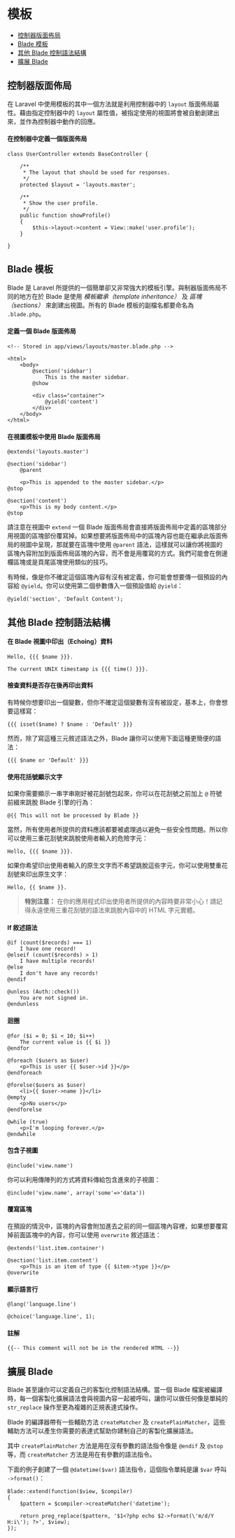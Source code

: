 # 模板

- [控制器版面佈局](#controller-layouts)
- [Blade 模板](#blade-templating)
- [其他 Blade 控制語法結構](#other-blade-control-structures)
- [擴展 Blade](#extending-blade)

<a name="controller-layouts"></a>
## 控制器版面佈局

在 Laravel 中使用模板的其中一個方法就是利用控制器中的 `layout` 版面佈局屬性。藉由指定控制器中的 `layout` 屬性值，被指定使用的視圖將會被自動創建出來，並作為控制器中動作的回應。

#### 在控制器中定義一個版面佈局

	class UserController extends BaseController {

		/**
		 * The layout that should be used for responses.
		 */
		protected $layout = 'layouts.master';

		/**
		 * Show the user profile.
		 */
		public function showProfile()
		{
			$this->layout->content = View::make('user.profile');
		}

	}

<a name="blade-templating"></a>
## Blade 模板

Blade 是 Laravel 所提供的一個簡單卻又非常強大的模板引擎。與制器版面佈局不同的地方在於 Blade 是使用 _模板繼承（template inheritance）_ 及 _區塊（sections）_ 來創建出視圖。所有的 Blade 模板的副檔名都要命名為 `.blade.php`。

#### 定義一個 Blade 版面佈局

	<!-- Stored in app/views/layouts/master.blade.php -->

	<html>
		<body>
			@section('sidebar')
				This is the master sidebar.
			@show

			<div class="container">
				@yield('content')
			</div>
		</body>
	</html>

#### 在視圖模板中使用 Blade 版面佈局

	@extends('layouts.master')

	@section('sidebar')
		@parent

		<p>This is appended to the master sidebar.</p>
	@stop

	@section('content')
		<p>This is my body content.</p>
	@stop

請注意在視圖中 `extend` 一個 Blade 版面佈局會直接將版面佈局中定義的區塊部分用視圖的區塊部份覆寫掉。如果想要將版面佈局中的區塊內容也能在繼承此版面佈局的視圖中呈現，那就要在區塊中使用 `@parent` 語法，這樣就可以讓你將視圖的區塊內容附加到版面佈局區塊的內容，而不會是用覆寫的方式。我們可能會在側邊欄區塊或是頁尾區塊使用類似的技巧。

有時候，像是你不確定這個區塊內容有沒有被定義，你可能會想要傳一個預設的內容給 `@yield`。你可以使用第二個參數傳入一個預設值給 `@yield`：

	@yield('section', 'Default Content');

<a name="other-blade-control-structures"></a>
## 其他 Blade 控制語法結構

#### 在 Blade 視圖中印出（Echoing）資料

	Hello, {{{ $name }}}.

	The current UNIX timestamp is {{{ time() }}}.

#### 檢查資料是否存在後再印出資料

有時候你想要印出一個變數，但你不確定這個變數有沒有被設定，基本上，你會想要這樣寫：

	{{{ isset($name) ? $name : 'Default' }}}

然而，除了寫這種三元敘述語法之外，Blade 讓你可以使用下面這種更簡便的語法：

	{{{ $name or 'Default' }}}

#### 使用花括號顯示文字

如果你需要顯示一串字串剛好被花刮號包起來，你可以在花刮號之前加上 `@` 符號前綴來跳脫 Blade 引擎的行為：

	@{{ This will not be processed by Blade }}

當然，所有使用者所提供的資料應該都要被處理過以避免一些安全性問題。所以你可以使用三重花刮號來跳脫使用者輸入的危險字元：

	Hello, {{{ $name }}}.

如果你希望印出使用者輸入的原生文字而不希望跳脫這些字元，你可以使用雙重花刮號來印出原生文字：

	Hello, {{ $name }}.

> **特別注意：** 在你的應用程式印出使用者所提供的內容時要非常小心！請記得永遠使用三重花刮號的語法來跳脫內容中的 HTML 字元實體。

#### If 敘述語法

	@if (count($records) === 1)
		I have one record!
	@elseif (count($records) > 1)
		I have multiple records!
	@else
		I don't have any records!
	@endif

	@unless (Auth::check())
		You are not signed in.
	@endunless

#### 迴圈

	@for ($i = 0; $i < 10; $i++)
		The current value is {{ $i }}
	@endfor

	@foreach ($users as $user)
		<p>This is user {{ $user->id }}</p>
	@endforeach

	@forelse($users as $user)
		<li>{{ $user->name }}</li>
	@empty
		<p>No users</p>
	@endforelse

	@while (true)
		<p>I'm looping forever.</p>
	@endwhile

#### 包含子視圖

	@include('view.name')

你可以利用傳陣列的方式將資料傳給包含進來的子視圖：

	@include('view.name', array('some'=>'data'))

#### 覆寫區塊

在預設的情況中，區塊的內容會附加進去之前的同一個區塊內容裡，如果想要覆寫掉前面區塊中的內容，你可以使用 `overwrite` 敘述語法：

	@extends('list.item.container')

	@section('list.item.content')
		<p>This is an item of type {{ $item->type }}</p>
	@overwrite

#### 顯示語言行

	@lang('language.line')

	@choice('language.line', 1);

#### 註解

	{{-- This comment will not be in the rendered HTML --}}

<a name="extending-blade"></a>
## 擴展 Blade

Blade 甚至讓你可以定義自己的客製化控制語法結構。當一個 Blade 檔案被編譯時，每一個客製化擴展語法會與視圖內容一起被呼叫，讓你可以做任何像是單純的 `str_replace` 操作至更為複雜的正規表達式操作。

Blade 的編譯器帶有一些輔助方法 `createMatcher` 及 `createPlainMatcher`，這些輔助方法可以產生你需要的表達式幫助你建制自己的客製化擴展語法。

其中 `createPlainMatcher` 方法是用在沒有參數的語法指令像是 `@endif` 及 `@stop` 等，而 `createMatcher` 方法是用在有參數的語法指令。

下面的例子創建了一個 `@datetime($var)` 語法指令，這個指令單純是讓 `$var` 呼叫 `->format()`：

	Blade::extend(function($view, $compiler)
	{
		$pattern = $compiler->createMatcher('datetime');

		return preg_replace($pattern, '$1<?php echo $2->format(\'m/d/Y H:i\'); ?>', $view);
	});
